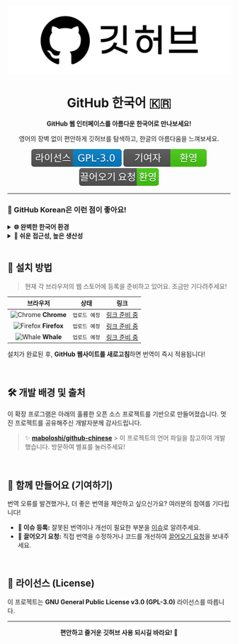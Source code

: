 <div align="center">
  <img src="./image/logo.png" alt="깃허브 한국어 로고"/>
  <h1>GitHub 한국어 🇰🇷</h1>
  <p><strong>GitHub 웹 인터페이스를 아름다운 한국어로 만나보세요!</strong></p>
  <p>영어의 장벽 없이 편안하게 깃허브를 탐색하고, 한글의 아름다움을 느껴보세요.</p>
  
  <p>
    <img src="./image/license-GPL--3.0-blue.svg" alt="License: GPL-3.0">
    <img src="./image/contributions-welcome-brightgreen.svg" alt="Contributions welcome">
    <img src="./image/PRs-welcome-brightgreen.svg" alt="PRs welcome">
  </p>
</div>

---

### 🌟 GitHub Korean은 이런 점이 좋아요!

<details>
  <summary><strong>🌐 완벽한 한국어 환경</strong></summary>
  <br>
  메뉴, 버튼, 설명 등 깃허브 웹사이트의 주요 UI 요소가 자연스러운 한국어로 표시되어, 누구나 쉽고 빠르게 적응할 수 있습니다.
</details>

<details>
  <summary><strong>🚀 쉬운 접근성, 높은 생산성</strong></summary>
  <br>
  언어의 장벽이 사라지니 프로젝트 검색, 이슈 등록, 코드 리뷰 등 모든 작업이 빨라지고 즐거워집니다. 개발 생산성을 한 단계 높여보세요!
</details>

<br>

## 🚀 설치 방법

> 현재 각 브라우저의 웹 스토어에 등록을 준비하고 있어요. 조금만 기다려주세요!

| 브라우저 | 상태 | 링크 |
| :---: | :---: | :---: |
| <img src="https://raw.githubusercontent.com/alrra/browser-logos/main/src/chrome/chrome_48x48.png" alt="Chrome" width="24"> **Chrome** | `업로드 예정` | [링크 준비 중]() |
| <img src="https://raw.githubusercontent.com/alrra/browser-logos/main/src/firefox/firefox_48x48.png" alt="Firefox" width="24"> **Firefox** | `업로드 예정` | [링크 준비 중]() |
| <img src="https://static.wikia.nocookie.net/logopedia/images/6/63/Naver_Whale_icon.svg/revision/latest?cb=20240516035514" alt="Whale" width="24"> **Whale** | `업로드 예정` | [링크 준비 중]() |

설치가 완료된 후, **GitHub 웹사이트를 새로고침**하면 번역이 즉시 적용됩니다!

<br>

## 🛠️ 개발 배경 및 출처

이 확장 프로그램은 아래의 훌륭한 오픈 소스 프로젝트를 기반으로 만들어졌습니다. 멋진 프로젝트를 공유해주신 개발자분께 감사드립니다.

> ✨ **[maboloshi/github-chinese](https://github.com/maboloshi/github-chinese)** > 이 프로젝트의 언어 파일을 참고하여 개발했습니다. 방문하여 별표를 눌러주세요!

<br>

## 🤝 함께 만들어요 (기여하기)

번역 오류를 발견했거나, 더 좋은 번역을 제안하고 싶으신가요? 여러분의 참여를 기다립니다!

* **🐛 이슈 등록:** 잘못된 번역이나 개선이 필요한 부분을 [이슈](https://github.com/your-username/your-repo/issues)로 알려주세요.
* **🌿 끌어오기 요청:** 직접 번역을 수정하거나 코드를 개선하여 [끌어오기 요청](https://github.com/your-username/your-repo/pulls)을 보내주세요.

<br>

## 📄 라이선스 (License)

이 프로젝트는 **GNU General Public License v3.0 (GPL-3.0)** 라이선스를 따릅니다.

---

<p align="center">
  <strong>편안하고 즐거운 깃허브 사용 되시길 바라요! 💖</strong>
</p>